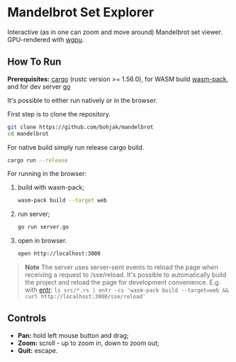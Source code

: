 # Mandelbrot Set Explorer

Interactive (as in one can zoom and move around) Mandelbrot set viewer. GPU-rendered with [wgpu](https://wgpu.rs).

## How To Run

**Prerequisites:** [cargo](https://doc.rust-lang.org/cargo/getting-started/installation.html) (rustc version >= 1.56.0), for WASM build [wasm-pack](https://rustwasm.github.io/wasm-pack/installer/), and for dev server [go](https://go.dev/dl/)

It's possible to either run natively or in the browser.

First step is to clone the repository.

```bash
git clone https://github.com/bohjak/mandelbrot
cd mandelbrot
```

For native build simply run release cargo build.

```bash
cargo run --release
```

For running in the browser:

1. build with wasm-pack;
   ```bash
   wasm-pack build --target web
   ```
1. run server;
   ```bash
   go run server.go
   ```
1. open in browser.
   ```bash
   open http://localhost:3000
   ```

> **Note**
> The server uses server-sent events to reload the page when receiving a request to /sse/reload. It's possible to automatically build the project and reload the page for development convenience.
> E.g. with [entr](https://eradman.com/entrproject/): `ls src/*.rs | entr -cs 'wasm-pack build --target=web && curl http://localhost:3000/sse/reload'`

## Controls

- **Pan:** hold left mouse button and drag;
- **Zoom:** scroll - up to zoom in, down to zoom out;
- **Quit:** escape.
